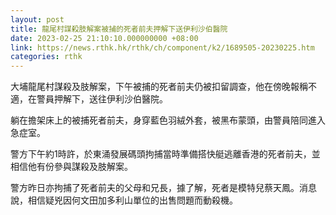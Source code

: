 ```yaml
---
layout: post
title: 龍尾村謀殺肢解案被捕的死者前夫押解下送伊利沙伯醫院
date: 2023-02-25 21:10:10.000000000 +08:00
link: https://news.rthk.hk/rthk/ch/component/k2/1689505-20230225.htm
categories: rthk
---
```


大埔龍尾村謀殺及肢解案，下午被捕的死者前夫仍被扣留調查，他在傍晚報稱不適，在警員押解下，送往伊利沙伯醫院。

躺在擔架床上的被捕死者前夫，身穿藍色羽絨外套，被黑布蒙頭，由警員陪同進入急症室。

警方下午約1時許，於東涌發展碼頭拘捕當時準備搭快艇逃離香港的死者前夫，並相信他有份參與謀殺及肢解案。

警方昨日亦拘捕了死者前夫的父母和兄長，據了解，死者是模特兒蔡天鳳。消息說，相信疑兇因何文田加多利山單位的出售問題而動殺機。
